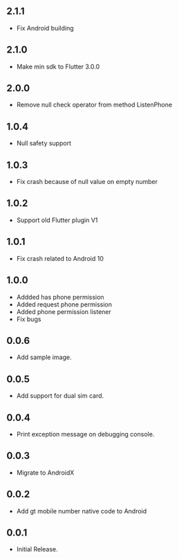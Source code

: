 ## 2.1.1

* Fix Android building

## 2.1.0

* Make min sdk to Flutter 3.0.0 

## 2.0.0

* Remove null check operator from method ListenPhone 

## 1.0.4

* Null safety support

## 1.0.3

* Fix crash because of null value on empty number

## 1.0.2

* Support old Flutter plugin V1

## 1.0.1

* Fix crash related to Android 10

## 1.0.0

* Addded has phone permission
* Added request phone permission
* Added phone permission listener
* Fix bugs

## 0.0.6

* Add sample image.

## 0.0.5

* Add support for dual sim card.

## 0.0.4

* Print exception message on debugging console.

## 0.0.3

* Migrate to AndroidX

## 0.0.2

* Add gt mobile number native code to Android


## 0.0.1

* Initial Release.
